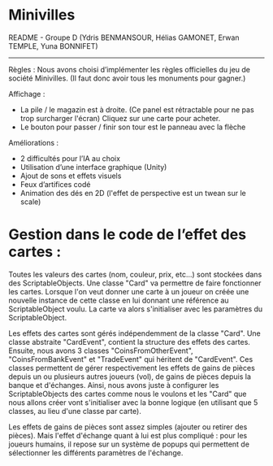# Minivilles
 
README - Groupe D
(Ydris BENMANSOUR, Hélias GAMONET, Erwan TEMPLE, Yuna BONNIFET)
_________________________________________________________________
 
Règles : 
Nous avons choisi d’implémenter les règles officielles du jeu de société Minivilles. (Il faut donc avoir tous les monuments pour gagner.) 

Affichage :
- La pile / le magazin est à droite. (Ce panel est rétractable pour ne pas trop surcharger l'écran) Cliquez sur une carte pour acheter.
- Le bouton pour passer / finir son tour est le panneau avec la flèche
 
Améliorations : 
- 2 difficultés pour l’IA au choix
- Utilisation d’une interface graphique (Unity)
- Ajout de sons et effets visuels
- Feux d’artifices codé
- Animation des dés en 2D (l'effet de perspective est un twean sur le scale)

# Gestion dans le code de l’effet des cartes :
Toutes les valeurs des cartes (nom, couleur, prix, etc...) sont stockées dans des ScriptableObjects.
Une classe "Card" va permettre de faire fonctionner les cartes. Lorsque l'on veut donner une carte à un joueur on créée une nouvelle instance de cette classe en lui
donnant une référence au ScriptableObject voulu.
La carte va alors s'initialiser avec les paramètres du ScriptableObject.

Les effets des cartes sont gérés indépendemment de la classe "Card". Une classe abstraite "CardEvent", contient la structure des effets des cartes.
Ensuite, nous avons 3 classes "CoinsFromOtherEvent", "CoinsFromBankEvent" et "TradeEvent" qui héritent de "CardEvent". Ces classes permettent de gérer respectivement 
les effets de gains de pièces depuis un ou plusieurs autres joueurs (vol), de gains de pièces depuis la banque et d'échanges.
Ainsi, nous avons juste à configurer les ScriptableObjects des cartes comme nous le voulons et les "Card" que nous allons créer vont s'initialiser avec la bonne logique
(en utilisant que 5 classes, au lieu d'une classe par carte).

Les effets de gains de pièces sont assez simples (ajouter ou retirer des pièces). Mais l'effet d'échange quant à lui est plus compliqué : 
pour les joueurs humains, il repose sur un système de popups qui permettent de sélectionner les différents paramètres de l'échange.
